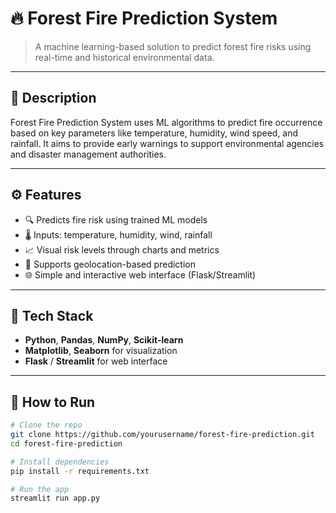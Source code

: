 # 🔥 Forest Fire Prediction System

> A machine learning-based solution to predict forest fire risks using real-time and historical environmental data.

---

## 📌 Description

Forest Fire Prediction System uses ML algorithms to predict fire occurrence based on key parameters like temperature, humidity, wind speed, and rainfall. It aims to provide early warnings to support environmental agencies and disaster management authorities.

---

## ⚙️ Features

- 🔍 Predicts fire risk using trained ML models
- 🌡️ Inputs: temperature, humidity, wind, rainfall
- 📈 Visual risk levels through charts and metrics
- 📍 Supports geolocation-based prediction
- 🌐 Simple and interactive web interface (Flask/Streamlit)

---

## 🧠 Tech Stack

- **Python**, **Pandas**, **NumPy**, **Scikit-learn**
- **Matplotlib**, **Seaborn** for visualization
- **Flask** / **Streamlit** for web interface

---

## 🚀 How to Run

```bash
# Clone the repo
git clone https://github.com/yourusername/forest-fire-prediction.git
cd forest-fire-prediction

# Install dependencies
pip install -r requirements.txt

# Run the app
streamlit run app.py
